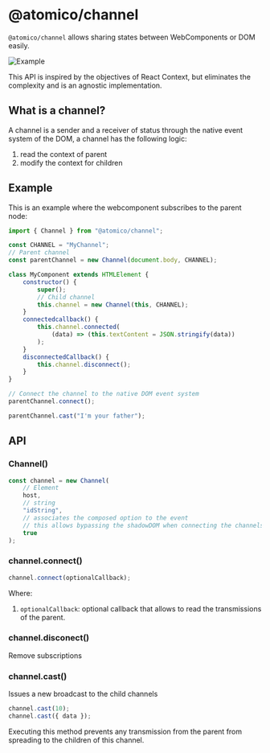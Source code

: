 # @atomico/channel

`@atomico/channel` allows sharing states between WebComponents or DOM easily.

![Example](https://i.ibb.co/DfWvg85/Grupo-38.png)

This API is inspired by the objectives of React Context, but eliminates the complexity and is an agnostic implementation.

## What is a channel?

A channel is a sender and a receiver of status through the native event system of the DOM, a channel has the following logic:

1. read the context of parent
2. modify the context for children

## Example

This is an example where the webcomponent subscribes to the parent node:

```js
import { Channel } from "@atomico/channel";

const CHANNEL = "MyChannel";
// Parent channel
const parentChannel = new Channel(document.body, CHANNEL);

class MyComponent extends HTMLElement {
    constructor() {
        super();
        // Child channel
        this.channel = new Channel(this, CHANNEL);
    }
    connectedcallback() {
        this.channel.connected(
            (data) => (this.textContent = JSON.stringify(data))
        );
    }
    disconnectedCallback() {
        this.channel.disconnect();
    }
}

// Connect the channel to the native DOM event system
parentChannel.connect();

parentChannel.cast("I'm your father");
```

## API

### Channel()

```js
const channel = new Channel(
    // Element
    host,
    // string
    "idString",
    // associates the composed option to the event
    // this allows bypassing the shadowDOM when connecting the channels
    true
);
```

### channel.connect()

```js
channel.connect(optionalCallback);
```

Where:

1. `optionalCallback`: optional callback that allows to read the transmissions of the parent.

### channel.disconect()

Remove subscriptions

### channel.cast()

Issues a new broadcast to the child channels

```js
channel.cast(10);
channel.cast({ data });
```

Executing this method prevents any transmission from the parent from spreading to the children of this channel.
